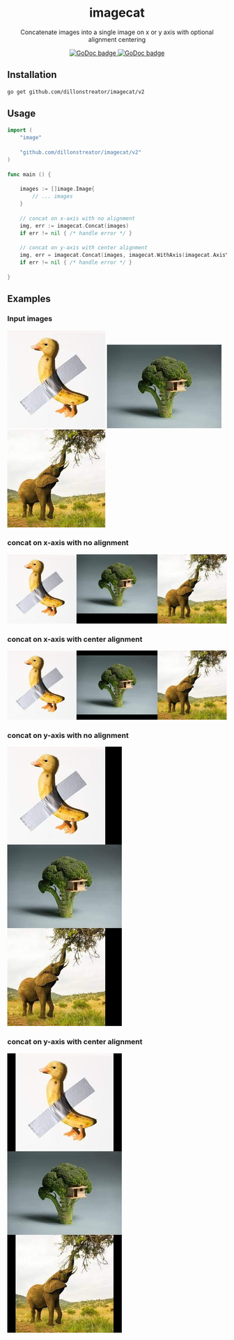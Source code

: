 <h1 align="center">imagecat</h1>

<p align="center">Concatenate images into a single image on x or y axis with optional alignment centering</p>

<p align="center">
  <a aria-label="GoDoc" href="https://pkg.go.dev/github.com/dillonstreator/imagecat/v2">
    <img alt="GoDoc badge" src="https://godoc.org/github.com/dillonstreator/go-badge?status.svg">
  </a>
  <a aria-label="GoDoc" href="https://codecov.io/gh/dillonstreator/imagecat">
    <img alt="GoDoc badge" src="https://codecov.io/gh/dillonstreator/imagecat/branch/main/graph/badge.svg?token=ML10BJJUZ6">
  </a>
</p>

## Installation

```sh
go get github.com/dillonstreator/imagecat/v2
```

## Usage

```go
import (
    "image"

    "github.com/dillonstreator/imagecat/v2"
)

func main () {

    images := []image.Image{
        // ... images
    }

    // concat on x-axis with no alignment
    img, err := imagecat.Concat(images)
    if err != nil { /* handle error */ }

    // concat on y-axis with center alignment
    img, err = imagecat.Concat(images, imagecat.WithAxis(imagecat.AxisY), imagecat.WithAlignment(imagecat.AlignmentCenter))
    if err != nil { /* handle error */ }

}
```

## Examples

<div>
    <h3>Input images</h3>
    <img src="./resources/img1.jpeg" />
    <img src="./resources/img2.jpeg" />
    <img src="./resources/img3.jpeg" />
    <h3>concat on x-axis with no alignment</h3>
    <img src="./resources/result.x.jpeg" />
    <h3>concat on x-axis with center alignment</h3>
    <img src="./resources/result.x.center.jpeg" />
    <h3>concat on y-axis with no alignment</h3>
    <img src="./resources/result.y.jpeg" />
    <h3>concat on y-axis with center alignment</h3>
    <img src="./resources/result.y.center.jpeg" />
</div>


